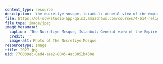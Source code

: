 ```yaml
---
content_type: resource
description: 'The Nusretiye Mosque, Istanbul: General view of the Empire-style mosque.'
file: https://ol-ocw-studio-app-qa.s3.amazonaws.com/courses/4-614-religious-architecture-and-islamic-cultures-fall-2002/770039eb8ed4aaa280454ac8051b430e_2027.jpg
file_type: image/jpeg
image_metadata:
  caption: 'The Nusretiye Mosque, Istanbul: General view of the Empire-style mosque.'
  credit: ''
  image-alt: Photo of The Nusretiye Mosque
resourcetype: Image
title: 2027.jpg
uid: 770039eb-8ed4-aaa2-8045-4ac8051b430e
---
```

